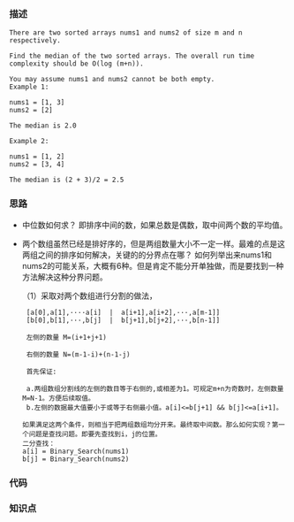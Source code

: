 ### 描述
```
There are two sorted arrays nums1 and nums2 of size m and n respectively.

Find the median of the two sorted arrays. The overall run time complexity should be O(log (m+n)).

You may assume nums1 and nums2 cannot be both empty.
Example 1:

nums1 = [1, 3]
nums2 = [2]

The median is 2.0

Example 2:

nums1 = [1, 2]
nums2 = [3, 4]

The median is (2 + 3)/2 = 2.5

```


### 思路  

* 中位数如何求？ 即排序中间的数，如果总数是偶数，取中间两个数的平均值。
* 两个数组虽然已经是排好序的，但是两组数量大小不一定一样。最难的点是这两组之间的排序如何解决，关键的的分界点在哪？
如何列举出来nums1和nums2的可能关系，大概有6种。但是肯定不能分开单独做，而是要找到一种方法解决这种分界问题。
  
  （1）采取对两个数组进行分割的做法，
  
       [a[0],a[1],····a[i]  |  a[i+1],a[i+2],···,a[m-1]]
       [b[0],b[1],···,b[j]  |  b[j+1],b[j+2],···,b[n-1]]
       
       左侧的数量 M=(i+1+j+1)
       
       右侧的数量 N=(m-1-i)+(n-1-j)
       
       首先保证: 
       
       a.两组数组分割线的左侧的数目等于右侧的,或相差为1。可规定m+n为奇数时，左侧数量M=N-1。方便后续取值。
       b.左侧的数据最大值要小于或等于右侧最小值。a[i]<=b[j+1] && b[j]<=a[i+1]。
      
      如果满足这两个条件，则相当于把两组数组均分开来。最终取中间数。那么如何实现？第一个问题是查找问题。即要先查找到i，j的位置。
      二分查找：
      a[i] = Binary_Search(nums1)
      b[j] = Binary_Search(nums2)
      
      
  
### 代码




### 知识点






